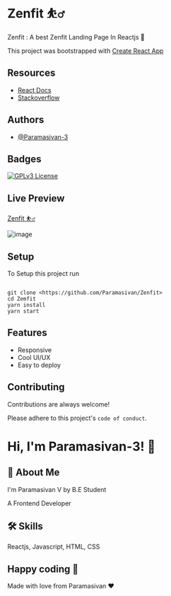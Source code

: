 
# Zenfit ⛹️‍♂️

Zenfit : A best Zenfit Landing Page In Reactjs 💫

This project was bootstrapped with [Create React App](https://github.com/facebook/create-react-app)

## Resources

- [React Docs](https://beta.reactjs.org/)
- [Stackoverflow](https://stackoverflow.com/)

## Authors

- [@Paramasivan-3](https://github.com/search?q=Paramasivan-3)

## Badges

[![GPLv3 License](https://img.shields.io/badge/License-GPL%20v3-gre.svg)](https://opensource.org/licenses/)

## Live Preview

[Zenfit ⛹️‍♂️](https://fittclub.netlify.app)

![image](zenfit.png)

## Setup

To Setup this project run

```

git clone <https://github.com/Paramasivan/Zenfit>
cd Zemfit
yarn install
yarn start

```

## Features

- Responsive
- Cool UI/UX
- Easy to deploy

## Contributing

Contributions are always welcome!

Please adhere to this project's `code of conduct`.

# Hi, I'm Paramasivan-3! 👋

## 🚀 About Me

I'm Paramasivan V by B.E Student

A Frontend Developer

## 🛠 Skills

Reactjs, Javascript, HTML, CSS

## Happy coding 💯

Made with love from Paramasivan ❤️
